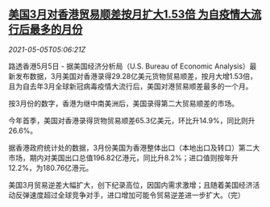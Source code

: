 <!--1620192662000-->
[美国3月对香港贸易顺差按月扩大1.53倍 为自疫情大流行后最多的月份](https://cn.reuters.com/article/usa-hk-trade-0505-wedn-idCNKBS2CM09K)
------

<div><i>2021-05-05T05:06:21Z</i></div><p>路透香港5月5日 - 据美国经济分析局（U.S. Bureau of Economic Analysis）最新发布数据，3月美国对香港录得29.28亿美元货物贸易顺差，按月大增1.53倍，且为自去年3月全球新冠病毒疫情大流行后，美国对港贸易顺差最多的一个月。</p><p>按3月份的数字，香港为继中南美洲后，美国录得第二大贸易顺差的市场。</p><p>今年首季，美国对香港录得货物贸易顺差65.3亿美元，环比升14.9%，同比则升26.6%。</p><p>据香港政府统计处的数据，3月份美国为香港整体出口（本地出口及转口）第二大市场，期内对美国出口总值196.82亿港元，同比升8.2%；进口值则按年升12.2%，为180.76亿港元。</p><p>美国3月贸易逆差大幅扩大，创下纪录高位，因国内需求激增；且随着美国经济活动反弹速度超过全球竞争对手，进口增加可能令贸易逆差进一步扩大。（完）</p>
